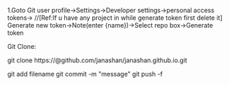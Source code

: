 1.Goto Git user profile->Settings->Developer settings->personal access tokens->   //[Ref:If u have any project in while generate token first delete it]
Generate new token->Note(enter {name})->Select repo box->Generate token

Git Clone:

git clone https://<token>@github.com/janashan/janashan.github.io.git

git add filename
git commit -m "message"
git push -f
